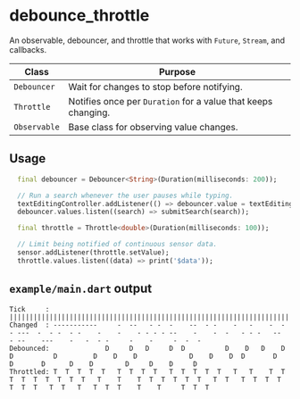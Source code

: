 # debounce_throttle

An observable, debouncer, and throttle that works with `Future`, `Stream`, and callbacks.

Class | Purpose
-|-
`Debouncer` | Wait for changes to stop before notifying.
`Throttle` | Notifies once per `Duration` for a value that keeps changing.
`Observable` | Base class for observing value changes.

## Usage

```dart
  final debouncer = Debouncer<String>(Duration(milliseconds: 200));

  // Run a search whenever the user pauses while typing.
  textEditingController.addListener(() => debouncer.value = textEditingController.text);
  debouncer.values.listen((search) => submitSearch(search));

  final throttle = Throttle<double>(Duration(milliseconds: 100));

  // Limit being notified of continuous sensor data.
  sensor.addListener(throttle.setValue);
  throttle.values.listen((data) => print('$data'));
```


## `example/main.dart` output

```
Tick     : ||||||||||||||||||||||||||||||||||||||||||||||||||||||||||||||||||||||||||||||||||||||||||||||||||||||||||||||||||||||||||||||||||||||||||||||||||||||||||||||||||||||||||||||||||||||
Changed  : -----------     -  --   - -  -    --  - -    -   -    -  -   - ---  -  - -  - -    -    -    - - - - --    -    -  -   - - -   --    - --    ---    -   -  - -     -    -     -  -  -
Debounced:              D     D   D     D  D          D    D   D    D  D          D         D    D    D             D    D    D  D       D    D       D      D    D        D     D    D     D
Throttled: T  T  T  T  T   T  T  T  T   T  T  T  T  T   T   T    T  T   T  T  T  T  T  T  T   T    T    T  T  T  T  T  T   T  T   T  T  T  T  T  T  T   T  T   T   T  T  T    T    T     T  T  T
```